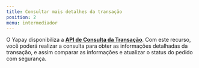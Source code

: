 ```yaml
---
title: Consultar mais detalhes da transação
position: 2
menu: intermediador
---
```


O Yapay disponibiliza a **<a href="/intermediador/apis/#api-consulta-transacao" target="_blank" class="linkPadraoVerde">API de Consulta da Transação</a>**. Com este recurso, você poderá realizar a consulta para obter as informações detalhadas da transação, e assim comparar as informações e atualizar o status do pedido com segurança.




